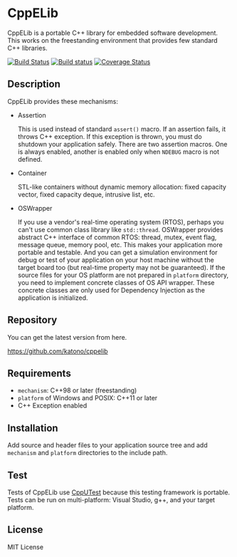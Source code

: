 # CppELib

CppELib is a portable C++ library for embedded software development.
This works on the freestanding environment that provides few standard C++ libraries.

[![Build Status](https://travis-ci.org/katono/cppelib.svg?branch=master)](https://travis-ci.org/katono/cppelib)
[![Build status](https://ci.appveyor.com/api/projects/status/v2kqt2jvw8m7mija?svg=true)](https://ci.appveyor.com/project/katono/cppelib)
[![Coverage Status](https://coveralls.io/repos/github/katono/cppelib/badge.svg?branch=master)](https://coveralls.io/github/katono/cppelib?branch=master)


## Description

CppELib provides these mechanisms:

* Assertion

    This is used instead of standard `assert()` macro.
    If an assertion fails, it throws C++ exception.
    If this exception is thrown, you must do shutdown your application safely.
    There are two assertion macros.
    One is always enabled, another is enabled only when `NDEBUG` macro is not defined.

* Container

    STL-like containers without dynamic memory allocation: fixed capacity vector, fixed capacity deque, intrusive list, etc.

* OSWrapper

    If you use a vendor's real-time operating system (RTOS), perhaps you can't use common class library like `std::thread`.
    OSWrapper provides abstract C++ interface of common RTOS: thread, mutex, event flag, message queue, memory pool, etc.
    This makes your application more portable and testable.
    And you can get a simulation environment for debug or test of your application on your host machine without the target board too (but real-time property may not be guaranteed).
    If the source files for your OS platform are not prepared in `platform` directory, you need to implement concrete classes of OS API wrapper. These concrete classes are only used for Dependency Injection as the application is initialized.

## Repository

You can get the latest version from here.

https://github.com/katono/cppelib


## Requirements

* `mechanism`: C++98 or later (freestanding)
* `platform` of Windows and POSIX: C++11 or later
* C++ Exception enabled


## Installation

Add source and header files to your application source tree and add `mechanism` and `platform` directories to the include path.


## Test

Tests of CppELib use [CppUTest](http://cpputest.github.io/) because this testing framework is portable.
Tests can be run on multi-platform: Visual Studio, g++, and your target platform.


## License

MIT License


